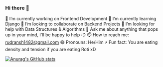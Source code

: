 ### Hi there 👋


🔭 I’m currently working on Frontend Development
🌱 I’m currently learning Django
👯 I’m looking to collaborate on Backend Projects
🤔 I’m looking for help with Data Structures & Algorithms
💬 Ask me about anything that pops up in your mind, I'll be happy to help :D
📫 How to reach me: rudransh1482@gmail.com
😄 Pronouns: He/Him
⚡ Fun fact: You are eating density and tension if you are eating Roti xD

[![Anurag's GitHub stats](https://github-readme-stats.vercel.app/api?username=Red-0111)](https://github.com/anuraghazra/github-readme-stats)
